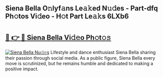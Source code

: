 ## Siena Bella O𝚗lyf𝚊ns Le𝚊𝚔ed N𝚞𝚍es - Part-dfq Ph𝚘tos Vi𝚍eo - H𝚘t Part Le𝚊𝚔s 6LXb6

# <h2><a href="http://hf86rp6.feru.top/?c=Siena+Bella">🔗 👉 🔴 Siena Bella Vi𝚍𝚎o Ph𝚘t𝚘𝚜</a></h2>

[![Siena Bella Nu𝚍𝚎s](https://i.imgur.com/0TWrTi3.gif)](http://hf86rp6.feru.top/?c=Siena+Bella)
Lifestyle and dance enthusiast Siena Bella sharing their passion through social media. As a public figure, Siena Bella every move is scrutinized, but he remains humble and dedicated to making a positive impact. 

